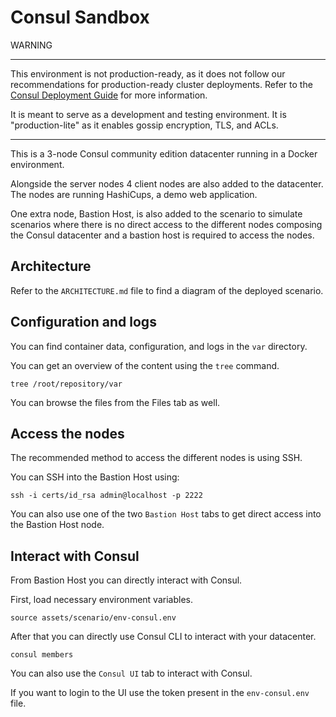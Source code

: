 # Consul Sandbox

WARNING

-------------------------------------------------------------------------

This environment is not production-ready, as it does not follow our
recommendations for production-ready cluster deployments. Refer to the
[Consul Deployment Guide](https://developer.hashicorp.com/consul/tutorials/production-vms/deployment-guide)
for more information.

It is meant to serve as a development and testing environment. It is
"production-lite" as it enables gossip encryption, TLS, and ACLs.

-------------------------------------------------------------------------

This is a 3-node Consul community edition datacenter running in a Docker environment.

Alongside the server nodes 4 client nodes are also added to the datacenter. The
nodes are running HashiCups, a demo web application.

One extra node, Bastion Host, is also added to the scenario to simulate scenarios
where there is no direct access to the different nodes composing the Consul 
datacenter and a bastion host is required to access the nodes.

## Architecture

Refer to the `ARCHITECTURE.md` file to find a diagram of the deployed scenario.

## Configuration and logs

You can find container data, configuration, and logs in the `var` directory. 


You can get an overview of the content using the `tree` command.

```
tree /root/repository/var
```

You can browse the files from the Files tab as well.

## Access the nodes

The recommended method to access the different nodes is using SSH.

You can SSH into the Bastion Host using:

```
ssh -i certs/id_rsa admin@localhost -p 2222
```

You can also use one of the two `Bastion Host` tabs to get direct access into
the Bastion Host node.

## Interact with Consul

From Bastion Host you can directly interact with Consul.

First, load necessary environment variables.

```
source assets/scenario/env-consul.env 
```

After that you can directly use Consul CLI to interact with your datacenter.

```
consul members
```

You can also use the `Consul UI` tab to interact with Consul.

If you want to login to the UI use the token present in the `env-consul.env` file.